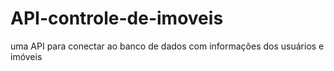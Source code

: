 # API-controle-de-imoveis
uma API para conectar ao banco de dados com informações dos usuários e imóveis 
